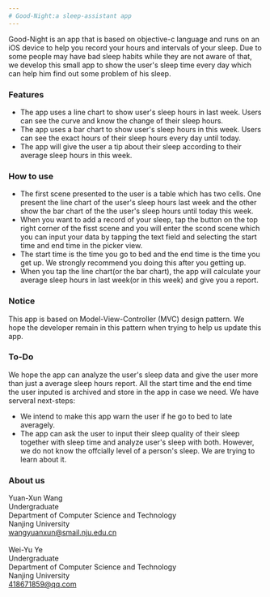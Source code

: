 ```yaml
---
# Good-Night:a sleep-assistant app
---
```

  Good-Night is an app that is based on objective-c language and runs on an iOS device to help you record your hours and intervals of your sleep. Due to some people may have bad sleep habits while they are not aware of that, we develop this small app to show the user's sleep time every day which can help him find out some problem of his sleep.

### Features
* The app uses a line chart to show user's sleep hours in last week. Users can see the curve and know the change of their sleep hours.
* The app uses a bar chart to show user's sleep hours in this week. Users can see the exact hours of their sleep hours every day until today.
* The app will give the user a tip about their sleep according to their average sleep hours in this week.

### How to use 
* The first scene presented to the user is a table which has two cells. One present the line chart of the user's sleep hours last week and the other show the bar chart of the the user's sleep hours until today this week.
* When you want to add a record of your sleep, tap the button on the top right corner of the fisst scene and you will enter the scond scene which you can input your data by tapping the text field and selecting the start time and end time in the picker view.
* The start time is the time you go to bed and the end time is the time you get up. We strongly recommend you doing this after you getting up.
* When you tap the line chart(or the bar chart), the app will calculate your average sleep hours in last week(or in this week) and give you a report. 

### Notice 
This app is based on Model-View-Controller (MVC) design pattern. We hope the developer remain in this pattern when trying to help us update this app.

### To-Do
We hope the app can analyze the user's sleep data and give the user more than just a average sleep hours report. All the start time and the end time the user inputed is archived and store in the app in case we need. We have serveral next-steps:
* We intend to make this app warn the user if he go to bed to late averagely.
* The app can ask the user to input their sleep quality of their sleep together with sleep time and analyze user's sleep with both. However, we do not know the offcially level of a person's sleep. We are trying to learn about it.

### About us 
Yuan-Xun Wang <br>
Undergraduate <br>
Department of Computer Science and Technology <br>
Nanjing University <br>
wangyuanxun@smail.nju.edu.cn <br>
<br>
Wei-Yu Ye <br>
Undergraduate <br>
Department of Computer Science and Technology <br>
Nanjing University <br>
418671859@qq.com
